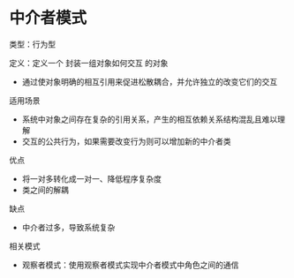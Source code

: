 # 中介者模式

类型：行为型

定义：定义一个 封装一组对象如何交互 的对象

- 通过使对象明确的相互引用来促进松散耦合，并允许独立的改变它们的交互

适用场景

- 系统中对象之间存在复杂的引用关系，产生的相互依赖关系结构混乱且难以理解
- 交互的公共行为，如果需要改变行为则可以增加新的中介者类

优点

- 将一对多转化成一对一、降低程序复杂度
- 类之间的解耦

缺点

- 中介者过多，导致系统复杂

相关模式
- 观察者模式：使用观察者模式实现中介者模式中角色之间的通信
